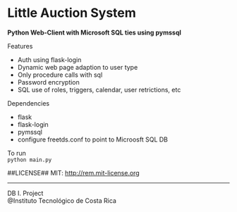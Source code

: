 # Little Auction System

**Python Web-Client with Microsoft SQL ties using pymssql**

Features  
  * Auth using flask-login
  * Dynamic web page adaption to user type
  * Only procedure calls with sql
  * Password encryption
  * SQL use of roles, triggers, calendar, user retrictions, etc

Dependencies    
  * flask  
  * flask-login  
  * pymssql  
  * configure freetds.conf to point to Microosft SQL DB  

To run  
  `python main.py`

##LICENSE##
MIT: http://rem.mit-license.org   

----
DB I. Project  
@Instituto Tecnológico de Costa Rica
